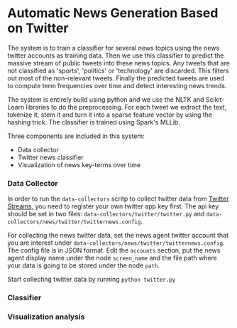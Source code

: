 Automatic News Generation Based on Twitter
=======

The system is to train a classifier for several news topics using the news twitter accounts as training data. Then we use this classifier to predict the massive stream of public tweets into these news topics. Any tweets that are not classified as 'sports', 'politics' or 'technology' are discarded. This filters out most of the non-relevant tweets. Finally the predicted tweets are used to compute term frequencies over time and detect interesting news trends.

The system is entirely build using python and we use the NLTK and Scikit-Learn libraries to do the preprocessing. For each tweet we extract the text, tokenize it, stem it and turn it into a sparse feature vector by using the hashing trick. The classifier is trained using Spark's MLLib.

Three components are included in this system:
* Data collector
* Twitter news classifier
* Visualization of news key-terms over time

### Data Collector
In order to run the `data-collectors` scritp to collect twitter data from [Twitter Streams](https://dev.twitter.com/streaming/public), you need to register your own twitter app key first. The api key should be set in two files: `data-collectors/twitter/twitter.py` and `data-collectors/news/twitter/twitternews.config`. 

For collecting the news twitter data, set the news agent twitter account that you are interest under `data-collectors/news/twitter/twitternews.config`. The config file is in JSON format. Edit the `accounts` section, put the news agent display name under the node `screen_name` and the file path where your data is going to be stored under the node `path`.

Start collecting twitter data by running `python twitter.py`

### Classifier


### Visualization analysis


